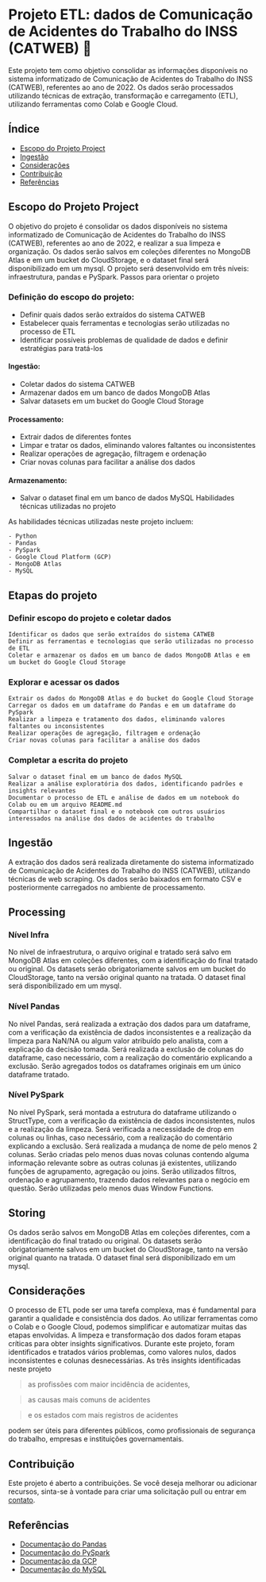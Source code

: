 # Projeto ETL: dados de Comunicação de Acidentes do Trabalho do INSS (CATWEB) 👷

Este projeto tem como objetivo consolidar as informações disponíveis no sistema informatizado de Comunicação de Acidentes do Trabalho do INSS (CATWEB), referentes ao ano de 2022. Os dados serão processados utilizando técnicas de extração, transformação e carregamento (ETL), utilizando ferramentas como Colab e Google Cloud.

## Índice

- [Escopo do Projeto Project](#escopo-do-projeto-project)
- [Ingestão](#ingestão)
- [Considerações](#considerações)
- [Contribuição](#contribuição)
- [Referências](#referências)

## Escopo do Projeto Project

O objetivo do projeto é consolidar os dados disponíveis no sistema informatizado de Comunicação de Acidentes do Trabalho do INSS (CATWEB), referentes ao ano de 2022, e realizar a sua limpeza e organização. Os dados serão salvos em coleções diferentes no MongoDB Atlas e em um bucket do CloudStorage, e o dataset final será disponibilizado em um mysql. O projeto será desenvolvido em três níveis: infraestrutura, pandas e PySpark.
Passos para orientar o projeto

### Definição do escopo do projeto:
- Definir quais dados serão extraídos do sistema CATWEB
- Estabelecer quais ferramentas e tecnologias serão utilizadas no processo de ETL
- Identificar possíveis problemas de qualidade de dados e definir estratégias para tratá-los

#### Ingestão:
- Coletar dados do sistema CATWEB
- Armazenar dados em um banco de dados MongoDB Atlas
- Salvar datasets em um bucket do Google Cloud Storage

#### Processamento:
- Extrair dados de diferentes fontes
- Limpar e tratar os dados, eliminando valores faltantes ou inconsistentes
- Realizar operações de agregação, filtragem e ordenação
- Criar novas colunas para facilitar a análise dos dados

#### Armazenamento:
- Salvar o dataset final em um banco de dados MySQL
Habilidades técnicas utilizadas no projeto

As habilidades técnicas utilizadas neste projeto incluem:

    - Python
    - Pandas
    - PySpark
    - Google Cloud Platform (GCP)
    - MongoDB Atlas
    - MySQL

## Etapas do projeto
### Definir escopo do projeto e coletar dados

    Identificar os dados que serão extraídos do sistema CATWEB
    Definir as ferramentas e tecnologias que serão utilizadas no processo de ETL
    Coletar e armazenar os dados em um banco de dados MongoDB Atlas e em um bucket do Google Cloud Storage

### Explorar e acessar os dados

    Extrair os dados do MongoDB Atlas e do bucket do Google Cloud Storage
    Carregar os dados em um dataframe do Pandas e em um dataframe do PySpark
    Realizar a limpeza e tratamento dos dados, eliminando valores faltantes ou inconsistentes
    Realizar operações de agregação, filtragem e ordenação
    Criar novas colunas para facilitar a análise dos dados

### Completar a escrita do projeto

    Salvar o dataset final em um banco de dados MySQL
    Realizar a análise exploratória dos dados, identificando padrões e insights relevantes
    Documentar o processo de ETL e análise de dados em um notebook do Colab ou em um arquivo README.md
    Compartilhar o dataset final e o notebook com outros usuários interessados na análise dos dados de acidentes do trabalho

## Ingestão

A extração dos dados será realizada diretamente do sistema informatizado de Comunicação de Acidentes do Trabalho do INSS (CATWEB), utilizando técnicas de web scraping. Os dados serão baixados em formato CSV e posteriormente carregados no ambiente de processamento.

## Processing

### Nível Infra

No nível de infraestrutura, o arquivo original e tratado será salvo em MongoDB Atlas em coleções diferentes, com a identificação do final tratado ou original. Os datasets serão obrigatoriamente salvos em um bucket do CloudStorage, tanto na versão original quanto na tratada. O dataset final será disponibilizado em um mysql.
### Nível Pandas

No nível Pandas, será realizada a extração dos dados para um dataframe, com a verificação da existência de dados inconsistentes e a realização da limpeza para NaN/NA ou algum valor atribuído pelo analista, com a explicação da decisão tomada. Será realizada a exclusão de colunas do dataframe, caso necessário, com a realização do comentário explicando a exclusão. Serão agregados todos os dataframes originais em um único dataframe tratado. 

### Nível PySpark

No nível PySpark, será montada a estrutura do dataframe utilizando o StructType, com a verificação da existência de dados inconsistentes, nulos e a realização da limpeza. Será verificada a necessidade de drop em colunas ou linhas, caso necessário, com a realização do comentário explicando a exclusão. Será realizada a mudança de nome de pelo menos 2 colunas. Serão criadas pelo menos duas novas colunas contendo alguma informação relevante sobre as outras colunas já existentes, utilizando funções de agrupamento, agregação ou joins. Serão utilizados filtros, ordenação e agrupamento, trazendo dados relevantes para o negócio em questão. Serão utilizadas pelo menos duas Window Functions.

## Storing

Os dados serão salvos em MongoDB Atlas em coleções diferentes, com a identificação do final tratado ou original. Os datasets serão obrigatoriamente salvos em um bucket do CloudStorage, tanto na versão original quanto na tratada. O dataset final será disponibilizado em um mysql.

## Considerações

O processo de ETL pode ser uma tarefa complexa, mas é fundamental para garantir a qualidade e consistência dos dados. Ao utilizar ferramentas como o Colab e o Google Cloud, podemos simplificar e automatizar muitas das etapas envolvidas. A limpeza e transformação dos dados foram etapas críticas para obter insights significativos. Durante este projeto, foram identificados e tratados vários problemas, como valores nulos, dados inconsistentes e colunas desnecessárias. 
As três insights identificadas neste projeto 
> as profissões com maior incidência de acidentes, 

> as causas mais comuns de acidentes 

> e os estados com mais registros de acidentes

podem ser úteis para diferentes públicos, como profissionais de segurança do trabalho, empresas e instituições governamentais.

## Contribuição

Este projeto é aberto a contribuições. Se você deseja melhorar ou adicionar recursos, sinta-se à vontade para criar uma solicitação pull ou entrar em [contato](https://www.linkedin.com/in/nayyarabernardo).

## Referências

- [Documentação do Pandas](https://pandas.pydata.org/docs/)
- [Documentação do PySpark](https://spark.apache.org/docs/latest/api/python/)
- [Documentação da GCP](https://cloud.google.com/docs)
- [Documentação do MySQL](https://dev.mysql.com/doc/)

